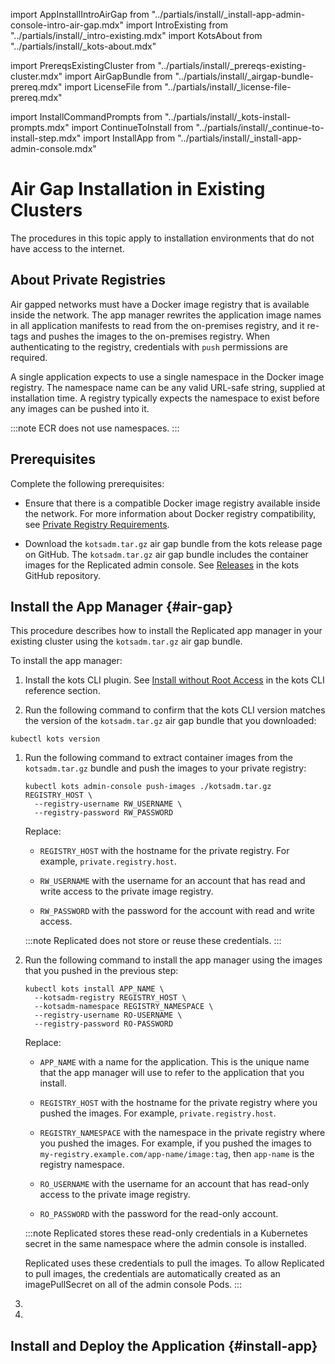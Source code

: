 import AppInstallIntroAirGap from "../partials/install/_install-app-admin-console-intro-air-gap.mdx"
import IntroExisting from "../partials/install/_intro-existing.mdx"
import KotsAbout from "../partials/install/_kots-about.mdx"

import PrereqsExistingCluster from "../partials/install/_prereqs-existing-cluster.mdx"
import AirGapBundle from "../partials/install/_airgap-bundle-prereq.mdx"
import LicenseFile from "../partials/install/_license-file-prereq.mdx"

import InstallCommandPrompts from "../partials/install/_kots-install-prompts.mdx"
import ContinueToInstall from "../partials/install/_continue-to-install-step.mdx"
import InstallApp from "../partials/install/_install-app-admin-console.mdx"

# Air Gap Installation in Existing Clusters

<IntroExisting/>

The procedures in this topic apply to installation environments that do not have access to the internet.
## About Private Registries

Air gapped networks must have a Docker image registry that is available inside the network. The app manager rewrites the application image names in all application manifests to read from the on-premises registry, and it re-tags and pushes the images to the on-premises registry. When authenticating to the registry, credentials with `push` permissions are required.

A single application expects to use a single namespace in the Docker image registry. The namespace name can be any valid URL-safe string, supplied at installation time. A registry typically expects the namespace to exist before any images can be pushed into it.

:::note
ECR does not use namespaces.
:::

## Prerequisites

Complete the following prerequisites:

<PrereqsExistingCluster/>

* Ensure that there is a compatible Docker image registry available inside the network. For more information about Docker registry compatibility, see [Private Registry Requirements](/enterprise/installing-general-requirements#private-registry-requirements).

<AirGapBundle/>

<LicenseFile/>

* Download the `kotsadm.tar.gz` air gap bundle from the kots release page on GitHub. The `kotsadm.tar.gz` air gap bundle includes the container images for the Replicated admin console. See [Releases](https://github.com/replicatedhq/kots/releases) in the kots GitHub repository.

## Install the App Manager {#air-gap}

This procedure describes how to install the Replicated app manager in your existing cluster using the `kotsadm.tar.gz` air gap bundle.

<KotsAbout/>

To install the app manager:

1. Install the kots CLI plugin. See [Install without Root Access](/reference/kots-cli-getting-started#install-without-root-access) in the kots CLI reference section.

1. Run the following command to confirm that the kots CLI version matches the version of the `kotsadm.tar.gz` air gap bundle that you downloaded:

  ```shell
  kubectl kots version
  ```

1. Run the following command to extract container images from the `kotsadm.tar.gz` bundle and push the images to your private registry:

   ```shell
   kubectl kots admin-console push-images ./kotsadm.tar.gz REGISTRY_HOST \
     --registry-username RW_USERNAME \
     --registry-password RW_PASSWORD
   ```

    Replace:

    * `REGISTRY_HOST` with the hostname for the private registry. For example, `private.registry.host`.
    
    * `RW_USERNAME` with the username for an account that has read and write access to the private image registry.

    * `RW_PASSWORD` with the password for the account with read and write access.
    
    :::note
    Replicated does not store or reuse these credentials.
    :::

1. Run the following command to install the app manager using the images that you pushed in the previous step:

   ```shell
   kubectl kots install APP_NAME \
     --kotsadm-registry REGISTRY_HOST \
     --kotsadm-namespace REGISTRY_NAMESPACE \
     --registry-username RO-USERNAME \
     --registry-password RO-PASSWORD
   ```

   Replace:

   * `APP_NAME` with a name for the application. This is the unique name that the app manager will use to refer to the application that you install.
   
   * `REGISTRY_HOST` with the hostname for the private registry where you pushed the images. For example, `private.registry.host`.
   
   * `REGISTRY_NAMESPACE` with the namespace in the private registry where you pushed the images. For example, if you pushed the images to `my-registry.example.com/app-name/image:tag`, then `app-name` is the registry namespace.
   
   * `RO_USERNAME` with the username for an account that has read-only access to the private image registry.
   
   * `RO_PASSWORD` with the password for the read-only account.

   :::note
   Replicated stores these read-only credentials in a Kubernetes secret in the same namespace where the admin console is installed.

   Replicated uses these credentials to pull the images. To allow Replicated to pull images, the credentials are automatically created as an imagePullSecret on all of the admin console Pods.
   :::

1. <InstallCommandPrompts/>

1. <ContinueToInstall/>    

## Install and Deploy the Application {#install-app}    

<AppInstallIntroAirGap/>

<InstallApp/>